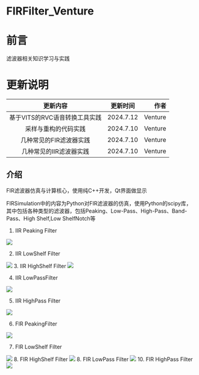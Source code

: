# FIRFilter_Venture

# 前言

滤波器相关知识学习与实践

# 更新说明
| 更新内容    | 更新时间   | 作者    |
| :-------------: | :-----------: | ------------: |
|   基于VITS的RVC语音转换工具实践   | 2024.7.12      | Venture     |
|   采样与重构的代码实践   | 2024.7.10      | Venture     |
| 几种常见的FIR滤波器实践     | 2024.7.10      | Venture     |
| 几种常见的IIR滤波器实践     | 2024.7.10       |  Venture      |

## 介绍
FIR滤波器仿真与计算核心，使用纯C++开发，Qt界面做显示

FIRSimulation中的内容为Python对FIR滤波器的仿真，使用Python的scipy库，其中包括各种类型的滤波器，包括Peaking、Low-Pass、High-Pass、Band-Pass、High Shelf,Low ShelfNotch等


1. IIR Peaking Filter 
<img src="https://raw.githubusercontent.com/LeventureQys/Picturebed/main/image/20240701142435.png"/>


2. IIR LowShelf Filter 
<img src="https://raw.githubusercontent.com/LeventureQys/Picturebed/main/image/20240701142609.png"/>
3. IIR HighShelf Filter

<img src="https://raw.githubusercontent.com/LeventureQys/Picturebed/main/image/20240701142638.png"/>

4. IIR LowPassFilter 

<img src="https://raw.githubusercontent.com/LeventureQys/Picturebed/main/image/20240701142709.png"/>

5. IIR HighPass Filter

<img src="https://raw.githubusercontent.com/LeventureQys/Picturebed/main/image/20240701142737.png"/>

6. FIR PeakingFilter
<img src="https://raw.githubusercontent.com/LeventureQys/Picturebed/main/image/20240701142803.png"/>

7. FIR LowShelf Filter

<img src="https://raw.githubusercontent.com/LeventureQys/Picturebed/main/image/20240701142827.png"/>
8. FIR HighShelf Filter
<img src="https://raw.githubusercontent.com/LeventureQys/Picturebed/main/image/20240701142903.png"/>
8. FIR LowPass Filter 

<img src="https://raw.githubusercontent.com/LeventureQys/Picturebed/main/image/20240701142928.png"/>
 10. FIR HighPass Filter

<img src="https://raw.githubusercontent.com/LeventureQys/Picturebed/main/image/20240701142948.png"/>
